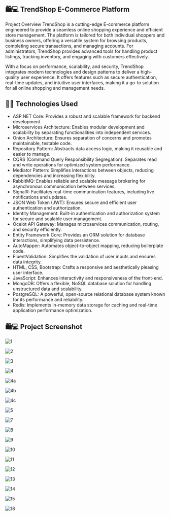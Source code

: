  ## 🛍️💻 TrendShop E-Commerce Platform ##

Project Overview
TrendShop is a cutting-edge E-commerce platform engineered to provide a seamless online shopping experience and efficient store management. The platform is tailored for both individual shoppers and business owners, offering a versatile system for browsing products, completing secure transactions, and managing accounts. For administrators, TrendShop provides advanced tools for handling product listings, tracking inventory, and engaging with customers effectively.

With a focus on performance, scalability, and security, TrendShop integrates modern technologies and design patterns to deliver a high-quality user experience. It offers features such as secure authentication, real-time updates, and intuitive user interfaces, making it a go-to solution for all online shopping and management needs.



 ## 🚀🚀 Technologies Used ##

- ASP.NET Core: Provides a robust and scalable framework for backend development.
- Microservices Architecture: Enables modular development and scalability by separating functionalities into independent services.
- Onion Architecture: Ensures separation of concerns and promotes maintainable, testable code.
- Repository Pattern: Abstracts data access logic, making it reusable and easier to manage.
- CQRS (Command Query Responsibility Segregation): Separates read and write operations for optimized system performance.
- Mediator Pattern: Simplifies interactions between objects, reducing dependencies and increasing flexibility.
- RabbitMQ: Enables reliable and scalable message brokering for asynchronous communication between services.
- SignalR: Facilitates real-time communication features, including live notifications and updates.
- JSON Web Token (JWT): Ensures secure and efficient user authentication and authorization.
- Identity Management: Built-in authentication and authorization system for secure and scalable user management.
- Ocelot API Gateway: Manages microservices communication, routing, and security efficiently.
- Entity Framework Core: Provides an ORM solution for database interactions, simplifying data persistence.
- AutoMapper: Automates object-to-object mapping, reducing boilerplate code.
- FluentValidation: Simplifies the validation of user inputs and ensures data integrity.
- HTML, CSS, Bootstrap: Crafts a responsive and aesthetically pleasing user interface.
- JavaScript: Enhances interactivity and responsiveness of the front-end.
- MongoDB: Offers a flexible, NoSQL database solution for handling unstructured data and scalability.
- PostgreSQL: A powerful, open-source relational database system known for its performance and reliability.
- Redis: Implements in-memory data storage for caching and real-time application performance optimization.


 ## 🛍️💻 Project Screenshot ##

![1](https://github.com/user-attachments/assets/be07872c-4c24-4078-8281-170368c126ad)

![2](https://github.com/user-attachments/assets/340f19a7-da71-481f-8db2-8b1494349b0d)

![3](https://github.com/user-attachments/assets/f6d46210-e2f3-4aa6-9d4c-d0f3e6934ce3)

![4](https://github.com/user-attachments/assets/73b109d4-a3e9-4c40-a7d0-a20314980833)

![4a](https://github.com/user-attachments/assets/29921714-a868-494b-870c-e2bfeed7d8e2)

![4b](https://github.com/user-attachments/assets/0637c952-bac7-4cd0-89dd-f897b882715a)

![4c](https://github.com/user-attachments/assets/c7fed8e6-c708-443b-8d98-66c68cc772f5)

![5](https://github.com/user-attachments/assets/20e28e7b-d04e-44e5-9936-2cbc26d9029f)

![7](https://github.com/user-attachments/assets/547d9a1a-42f2-46eb-9ab4-e8a09436c1e1)

![8](https://github.com/user-attachments/assets/b5cfbd39-786d-4c21-873a-928222d5f1eb)

![9](https://github.com/user-attachments/assets/14805d22-cae8-442b-8d35-8c876de3b4d9)

![10](https://github.com/user-attachments/assets/eb9115dd-fd2b-4dbd-8e38-cc8bda66cc57)

![11](https://github.com/user-attachments/assets/6a0d7c83-c4a7-4a4e-acbf-a7e13845973f)

![12](https://github.com/user-attachments/assets/e2cb06ca-f657-41fb-9f0a-00bd09f2095f)

![13](https://github.com/user-attachments/assets/e4895023-4fc5-419f-a0b3-da2d0bb5c8bd)

![14](https://github.com/user-attachments/assets/a545c116-2345-4db8-818f-708f7859823c)

![15](https://github.com/user-attachments/assets/7607724f-457b-4589-b690-030e46f118fb)

![18](https://github.com/user-attachments/assets/f1727826-9846-4451-a457-775590c6a3df)





